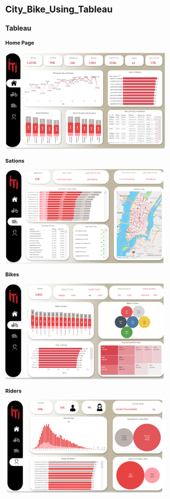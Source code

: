 # City_Bike_Using_Tableau
## Tableau 
### Home Page
![](Home_tableau.PNG)
### Sations
![](Stations.PNG)
### Bikes
![](Bikes.PNG)
### Riders
![](Riders.PNG)
